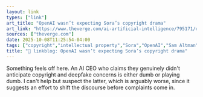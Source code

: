 ```yaml
---
layout: link
types: ["link"]
art_title: "OpenAI wasn’t expecting Sora’s copyright drama"
art_link: "https://www.theverge.com/ai-artificial-intelligence/795171/openai-devday-sam-altman-sora-launch-copyright"
sources: ["theverge.com"]
date: 2025-10-08T11:25:54-04:00
tags: ["copyright","intellectual property","Sora","OpenAI","Sam Altman","generative AI"]
title: "🔗 linkblog: OpenAI wasn’t expecting Sora’s copyright drama"
---
```

Something feels off here. An AI CEO who claims they genuinely didn't anticipate copyright and deepfake concerns is either dumb or playing dumb. I can't help but suspect the latter, which is arguably worse, since it suggests an effort to shift the discourse before complaints come in.